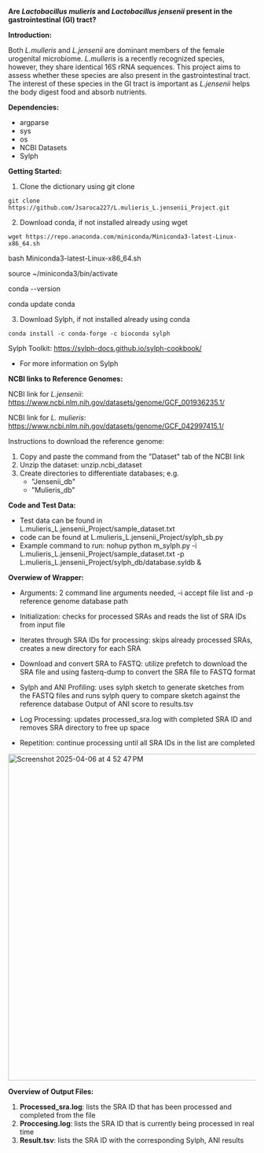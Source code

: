 **Are _Lactobacillus mulieris_ and _Lactobacillus jensenii_ present in the gastrointestinal (GI) tract?**

**Introduction:**

Both _L.mulleris_ and _L.jensenii_ are dominant members of the female urogenital microbiome. _L.mulleris_ is a recently recognized species, however, they share identical 16S rRNA sequences. This project aims to assess whether these species are also present in the gastrointestinal tract. The interest of these species in the GI tract is important as _L.jensenii_ helps the body digest food and absorb nutrients. 

**Dependencies:**
- argparse
- sys
- os
- NCBI Datasets
- Sylph

**Getting Started:**

1. Clone the dictionary using git clone

```
git clone https://github.com/Jsaroca227/L.mulieris_L.jensenii_Project.git
```

2. Download conda, if not installed already using wget

```
wget https://repo.anaconda.com/miniconda/Miniconda3-latest-Linux-x86_64.sh
```
bash Miniconda3-latest-Linux-x86_64.sh

source ~/miniconda3/bin/activate

conda --version

conda update conda
   
3. Download Sylph, if not installed already using conda

```
conda install -c conda-forge -c bioconda sylph
```

Sylph Toolkit: https://sylph-docs.github.io/sylph-cookbook/
- For more information on Sylph


**NCBI links to Reference Genomes:**

NCBI link for _L.jensenii_: https://www.ncbi.nlm.nih.gov/datasets/genome/GCF_001936235.1/

NCBI link for _L. mulieris_: https://www.ncbi.nlm.nih.gov/datasets/genome/GCF_042997415.1/

  Instructions to download the reference genome:
  1. Copy and paste the command from the "Dataset" tab of the NCBI link
  2. Unzip the dataset: unzip.ncbi_dataset
  3. Create directories to differentiate databases; e.g.
     - "Jensenii_db"
     - "Mulieris_db"

**Code and Test Data:**
- Test data can be found in  L.mulieris_L.jensenii_Project/sample_dataset.txt
- code can be found at L.mulieris_L.jensenii_Project/sylph_sb.py
- Example command to run:
  nohup python m_sylph.py -i L.mulieris_L.jensenii_Project/sample_dataset.txt -p L.mulieris_L.jensenii_Project/sylph_db/database.syldb &

**Overwiew of Wrapper:**

- Arguments: 2 command line arguments needed, -i accept file list and -p reference genome database path

- Initialization: checks for processed SRAs and reads the list of SRA IDs from input file

- Iterates through SRA IDs for processing: skips already processed SRAs, creates a new directory for each SRA

- Download and convert SRA to FASTQ: utilize prefetch to download the SRA file and using fasterq-dump to convert the SRA file to FASTQ format

- Sylph and ANI Profiling: uses sylph sketch to generate sketches from the FASTQ files and runs sylph query to compare sketch against the reference database
Output of ANI score to results.tsv

- Log Processing: updates processed_sra.log with completed SRA ID and removes SRA directory to free up space

- Repetition: continue processing until all SRA IDs in the list are completed 

 <img width="664" alt="Screenshot 2025-04-06 at 4 52 47 PM" src="https://github.com/user-attachments/assets/606f1057-6a8b-425f-9177-0e399687685a" />


**Overview of Output Files:**
1. **Processed_sra.log**: lists the SRA ID that has been processed and completed from the file
2. **Proccesing.log**: lists the SRA ID that is currently being processed in real time
3. **Result.tsv**: lists the SRA ID with the corresponding Sylph, ANI results

